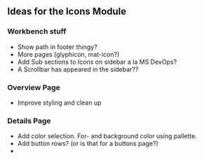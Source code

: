 
## Ideas for the Icons Module

### Workbench stuff
 * Show path in footer thingy?
 * More pages (glyphicon, mat-icon?)
 * Add Sub sections to Icons on sidebar a la MS DevOps? 
 * A Scrollbar has appeared in the sidebar??

### Overview Page
* Improve styling and clean up
 
### Details Page
* Add color selection. For- and background color using pallette.
* Add button rows? (or is that for a buttons page?)
* 



